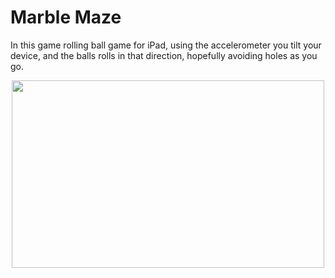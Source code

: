 # Marble Maze

In this game rolling ball game for iPad, using the accelerometer you tilt your device, and the balls rolls in that direction, hopefully avoiding holes as you go.

<p align="center">
  <img width="500" height="300" src="https://user-images.githubusercontent.com/27751735/60744434-8ce4a080-9f7e-11e9-8faf-d05c248460fd.png">
</p> 


